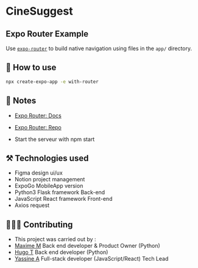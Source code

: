 # CineSuggest
## Expo Router Example
Use [`expo-router`](https://expo.github.io/router) to build native navigation using files in the `app/` directory.

## 🚀 How to use

```sh
npx create-expo-app -e with-router
```

## 📝 Notes

- [Expo Router: Docs](https://expo.github.io/router)
- [Expo Router: Repo](https://github.com/expo/router)

- Start the serveur with npm start

## ⚒️ Technologies used
- Figma design ui/ux
- Notion project management
- ExpoGo MobileApp version
- Python3 Flask framework Back-end
- JavaScript React framework Front-end
- Axios request

## 🧑‍🤝‍🧑 Contributing
- This project was carried out by :
-   [Maxime M](https://www.linkedin.com/in/maxime-molesin-7133b5234/) Back end developer & Product Owner (Python) 
-   [Hugo T](https://www.linkedin.com/in/hugo-thouluc-8b3397164/) Back end developer (Python)
-   [Yassine A](https://www.linkedin.com/in/yassine-azz/) Full-stack developer (JavaScript/React) Tech Lead 
